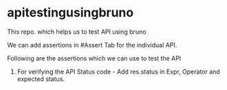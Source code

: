 # apitestingusingbruno

This repo. which helps us to test API using bruno

We can add assertions in #Assert Tab for the individual API. 

Following are the assertions which we can use to test the API
1. For verifying the API Status code - 
   Add res.status in Expr, Operator and expected status.

